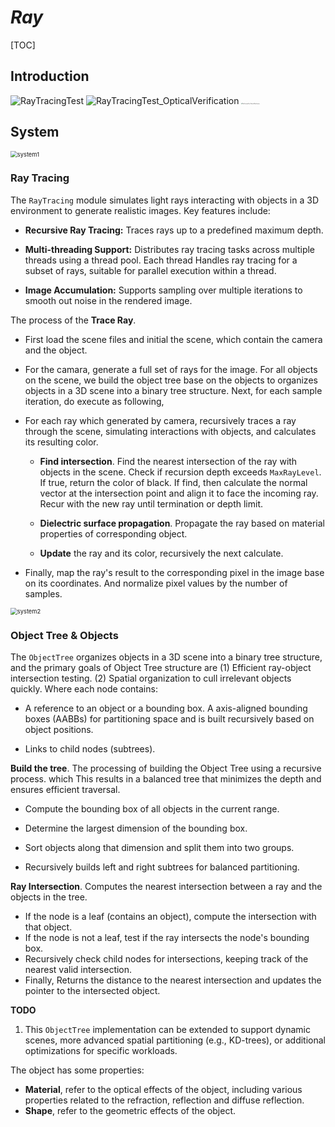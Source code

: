 # $Ray$ 
[TOC]



## Introduction

<img src="./docs/assets/RayTracingTest.png" alt="RayTracingTest" />

<img src="./docs/assets/dispersion-three-balls-10000.png" alt="RayTracingTest_OpticalVerification" />

<img src="./docs/assets/RayTracingTest_OpticalVerification.jpg" alt="RayTracingTest_OpticalVerification" style="zoom:12%;" />

## System

<img src="./docs/assets/system1.svg" alt="system1" style="zoom: 67%;" />

### Ray Tracing

The `RayTracing` module simulates light rays interacting with objects in a 3D environment to generate realistic images. Key features include:

- **Recursive Ray Tracing:** Traces rays up to a predefined maximum depth.

- **Multi-threading Support:** Distributes ray tracing tasks across multiple threads using a thread pool. Each thread Handles ray tracing for a subset of rays, suitable for parallel execution within a thread.

- **Image Accumulation:** Supports sampling over multiple iterations to smooth out noise in the rendered image.



The process of the **Trace Ray**.

- First load the scene files and initial the scene, which contain the camera and the object.
- For the camara, generate a full set of rays for the image. For all objects on the scene, we build the object tree base on the objects to organizes objects in a 3D scene into a binary tree structure. Next, for each sample iteration, do execute as following, 

- For each ray which generated by camera, recursively traces a ray through the scene, simulating interactions with objects, and calculates its resulting color.

  - **Find intersection**. Find the nearest intersection of the ray with objects in the scene. Check if recursion depth exceeds `MaxRayLevel`. If true, return the color of black. If find, then calculate the normal vector at the intersection point and align it to face the incoming ray. Recur with the new ray until termination or depth limit.

  - **Dielectric surface propagation**. Propagate the ray based on material properties of corresponding object. 
  - **Update** the ray and its color, recursively the next calculate.

- Finally, map the ray's result to the corresponding pixel in the image base on its coordinates. And normalize pixel values by the number of samples.



<img src="./docs/assets/system2.svg" alt="system2" style="zoom:67%;" />

### Object Tree & Objects

The `ObjectTree` organizes objects in a 3D scene into a binary tree structure, and the primary goals of Object Tree structure are (1)  Efficient ray-object intersection testing. (2) Spatial organization to cull irrelevant objects quickly. Where each node contains:

- A reference to an object or a bounding box. A axis-aligned bounding boxes (AABBs) for partitioning space and is built recursively based on object positions.

- Links to child nodes (subtrees).

  

**Build the tree**. The processing of building the Object Tree using a recursive process. which This results in a balanced tree that minimizes the depth and ensures efficient traversal.

- Compute the bounding box of all objects in the current range.

- Determine the largest dimension of the bounding box.

- Sort objects along that dimension and split them into two groups.

- Recursively builds left and right subtrees for balanced partitioning.

  

**Ray Intersection**. Computes the nearest intersection between a ray and the objects in the tree.

- If the node is a leaf (contains an object), compute the intersection with that object.
- If the node is not a leaf, test if the ray intersects the node's bounding box.
- Recursively check child nodes for intersections, keeping track of the nearest valid intersection.
- Finally, Returns the distance to the nearest intersection and updates the pointer to the intersected object.



**TODO**

1. This `ObjectTree` implementation can be extended to support dynamic scenes, more advanced spatial partitioning (e.g., KD-trees), or additional optimizations for specific workloads.



The object has some properties:

- **Material**, refer to the optical effects of the object, including various properties related to the refraction, reflection and diffuse reflection.
- **Shape**, refer to the geometric effects of the object.